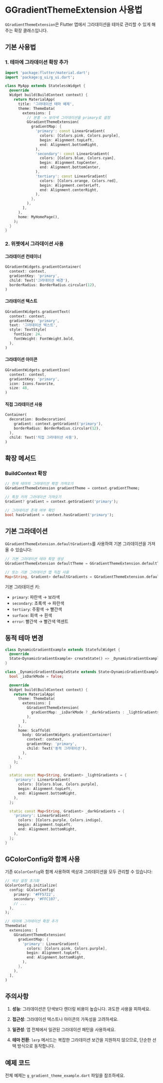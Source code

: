 # GGradientThemeExtension 사용법

`GGradientThemeExtension`은 Flutter 앱에서 그라데이션을 테마로 관리할 수 있게 해주는 확장 클래스입니다.

## 기본 사용법

### 1. 테마에 그라데이션 확장 추가

```dart
import 'package:flutter/material.dart';
import 'package:g_ui/g_ui.dart';

class MyApp extends StatelessWidget {
  @override
  Widget build(BuildContext context) {
    return MaterialApp(
      title: '그라데이션 테마 예제',
      theme: ThemeData(
        extensions: [
          // 분홍 -> 보라색 그라데이션을 primary로 설정
          GGradientThemeExtension(
            gradientMap: {
              'primary': const LinearGradient(
                colors: [Colors.pink, Colors.purple],
                begin: Alignment.topLeft,
                end: Alignment.bottomRight,
              ),
              'secondary': const LinearGradient(
                colors: [Colors.blue, Colors.cyan],
                begin: Alignment.topCenter,
                end: Alignment.bottomCenter,
              ),
              'tertiary': const LinearGradient(
                colors: [Colors.orange, Colors.red],
                begin: Alignment.centerLeft,
                end: Alignment.centerRight,
              ),
            },
          ),
        ],
      ),
      home: MyHomePage(),
    );
  }
}
```

### 2. 위젯에서 그라데이션 사용

#### 그라데이션 컨테이너
```dart
GGradientWidgets.gradientContainer(
  context: context,
  gradientKey: 'primary',
  child: Text('그라데이션 배경'),
  borderRadius: BorderRadius.circular(12),
)
```

#### 그라데이션 텍스트
```dart
GGradientWidgets.gradientText(
  context: context,
  gradientKey: 'primary',
  text: '그라데이션 텍스트',
  style: TextStyle(
    fontSize: 24,
    fontWeight: FontWeight.bold,
  ),
)
```

#### 그라데이션 아이콘
```dart
GGradientWidgets.gradientIcon(
  context: context,
  gradientKey: 'primary',
  icon: Icons.favorite,
  size: 48,
)
```

#### 직접 그라데이션 사용
```dart
Container(
  decoration: BoxDecoration(
    gradient: context.getGradient('primary'),
    borderRadius: BorderRadius.circular(12),
  ),
  child: Text('직접 그라데이션 사용'),
)
```

## 확장 메서드

### BuildContext 확장

```dart
// 현재 테마의 그라데이션 확장 가져오기
GGradientThemeExtension gradientTheme = context.gradientTheme;

// 특정 키의 그라데이션 가져오기
Gradient? gradient = context.getGradient('primary');

// 그라데이션 존재 여부 확인
bool hasGradient = context.hasGradient('primary');
```

## 기본 그라데이션

`GGradientThemeExtension.defaultGradients`를 사용하여 기본 그라데이션을 가져올 수 있습니다:

```dart
// 기본 그라데이션 테마 확장 생성
GGradientThemeExtension defaultTheme = GGradientThemeExtension.defaultTheme;

// 또는 기본 그라데이션 맵 직접 사용
Map<String, Gradient> defaultGradients = GGradientThemeExtension.defaultGradients;
```

기본 그라데이션 키:
- `primary`: 파란색 → 보라색
- `secondary`: 초록색 → 파란색  
- `tertiary`: 주황색 → 빨간색
- `surface`: 회색 → 흰색
- `error`: 빨간색 → 빨간색 액센트

## 동적 테마 변경

```dart
class DynamicGradientExample extends StatefulWidget {
  @override
  State<DynamicGradientExample> createState() => _DynamicGradientExampleState();
}

class _DynamicGradientExampleState extends State<DynamicGradientExample> {
  bool _isDarkMode = false;

  @override
  Widget build(BuildContext context) {
    return MaterialApp(
      theme: ThemeData(
        extensions: [
          GGradientThemeExtension(
            gradientMap: _isDarkMode ? _darkGradients : _lightGradients,
          ),
        ],
      ),
      home: Scaffold(
        body: GGradientWidgets.gradientContainer(
          context: context,
          gradientKey: 'primary',
          child: Text('동적 그라데이션'),
        ),
      ),
    );
  }

  static const Map<String, Gradient> _lightGradients = {
    'primary': LinearGradient(
      colors: [Colors.blue, Colors.purple],
      begin: Alignment.topLeft,
      end: Alignment.bottomRight,
    ),
  };

  static const Map<String, Gradient> _darkGradients = {
    'primary': LinearGradient(
      colors: [Colors.purple, Colors.indigo],
      begin: Alignment.topLeft,
      end: Alignment.bottomRight,
    ),
  };
}
```

## GColorConfig와 함께 사용

기존 `GColorConfig`와 함께 사용하여 색상과 그라데이션을 모두 관리할 수 있습니다:

```dart
// 색상 설정 초기화
GColorConfig.initialize(
  config: GColorConfig(
    primary: '#FF5722',
    secondary: '#FFC107',
    // ...
  ),
);

// 테마에 그라데이션 확장 추가
ThemeData(
  extensions: [
    GGradientThemeExtension(
      gradientMap: {
        'primary': LinearGradient(
          colors: [Colors.pink, Colors.purple],
          begin: Alignment.topLeft,
          end: Alignment.bottomRight,
        ),
      },
    ),
  ],
)
```

## 주의사항

1. **성능**: 그라데이션은 단색보다 렌더링 비용이 높습니다. 과도한 사용을 피하세요.

2. **접근성**: 그라데이션 텍스트나 아이콘의 가독성을 고려하세요.

3. **일관성**: 앱 전체에서 일관된 그라데이션 패턴을 사용하세요.

4. **테마 전환**: `lerp` 메서드는 복잡한 그라데이션 보간을 지원하지 않으므로, 단순한 선택 방식으로 동작합니다.

## 예제 코드

전체 예제는 `g_gradient_theme_example.dart` 파일을 참조하세요. 